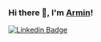 ### Hi there 👋, I'm [Armin](https://github.com/armin2080)!
[![Linkedin Badge](https://img.shields.io/badge/Telegram-2CA5E0?style=for-the-badge&logo=telegram&logoColor=white)](https://t.me/armin_2080)
